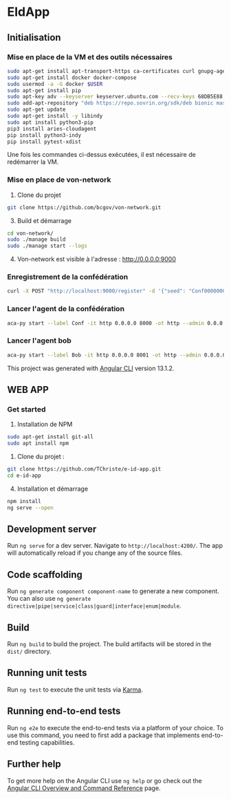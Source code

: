 # EIdApp
## Initialisation

### Mise en place de la VM et des outils nécessaires
```bash
sudo apt-get install apt-transport-https ca-certificates curl gnupg-agent software-properties-common
sudo apt-get install docker docker-compose
sudo usermod -a -G docker $USER
sudo apt-get install pip
sudo apt-key adv --keyserver keyserver.ubuntu.com --recv-keys 68DB5E88
sudo add-apt-repository "deb https://repo.sovrin.org/sdk/deb bionic master"
sudo apt-get update
sudo apt-get install -y libindy
sudo apt install python3-pip
pip3 install aries-cloudagent
pip install python3-indy
pip install pytest-xdist
```
Une fois les commandes ci-dessus exécutées, il est nécessaire de redémarrer la VM.

### Mise en place de von-network
1. Clone du projet
```bash
git clone https://github.com/bcgov/von-network.git
```
3. Build et démarrage
```bash
cd von-network/
sudo ./manage build
sudo ./manage start --logs
```
4. Von-network est visible à l'adresse : http://0.0.0.0:9000

### Enregistrement de la confédération
```bash
curl -X POST "http://localhost:9000/register" -d '{"seed": "Conf0000000000000000000000000001", "role": "TRUST_ANCHOR", "alias": "Confederation"}'
```

### Lancer l'agent de la confédération
```bash
aca-py start --label Conf -it http 0.0.0.0 8000 -ot http --admin 0.0.0.0 11000 --admin-insecure-mode --genesis-url http://localhost:9000/genesis --seed Conf0000000000000000000000000001 --endpoint http://localhost:8000/ --debug-connections --auto-provision --wallet-type indy --wallet-name Conf1 --wallet-key secret
```

### Lancer l'agent bob
```bash
aca-py start --label Bob -it http 0.0.0.0 8001 -ot http --admin 0.0.0.0 11001 --admin-insecure-mode --endpoint http://localhost:8001/ --genesis-url http://localhost:9000/genesis --debug-connections --auto-provision --wallet-local-did --wallet-type indy --wallet-name Bob1 --wallet-key secret
```

This project was generated with [Angular CLI](https://github.com/angular/angular-cli) version 13.1.2.


## WEB APP
### Get started
1. Installation de NPM
```bash
sudo apt-get install git-all
sudo apt install npm
```
1. Clone du projet :
```bash
git clone https://github.com/TChriste/e-id-app.git
cd e-id-app
```

4. Installation et démarrage
```bash
npm install
ng serve --open
```



## Development server

Run `ng serve` for a dev server. Navigate to `http://localhost:4200/`. The app will automatically reload if you change any of the source files.

## Code scaffolding

Run `ng generate component component-name` to generate a new component. You can also use `ng generate directive|pipe|service|class|guard|interface|enum|module`.

## Build

Run `ng build` to build the project. The build artifacts will be stored in the `dist/` directory.

## Running unit tests

Run `ng test` to execute the unit tests via [Karma](https://karma-runner.github.io).

## Running end-to-end tests

Run `ng e2e` to execute the end-to-end tests via a platform of your choice. To use this command, you need to first add a package that implements end-to-end testing capabilities.

## Further help

To get more help on the Angular CLI use `ng help` or go check out the [Angular CLI Overview and Command Reference](https://angular.io/cli) page.
